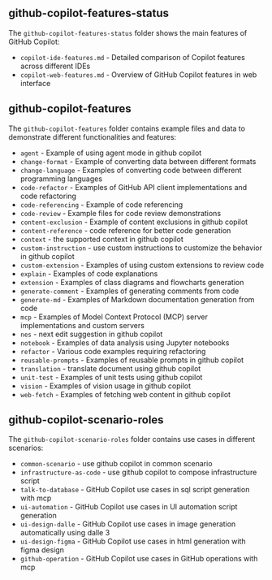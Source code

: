 ## github-copilot-features-status

The `github-copilot-features-status` folder shows the main features of GitHub Copilot:

- `copilot-ide-features.md` - Detailed comparison of Copilot features across different IDEs
- `copilot-web-features.md` - Overview of GitHub Copilot features in web interface

## github-copilot-features

The `github-copilot-features` folder contains example files and data to demonstrate different functionalities and features:

- `agent` - Example of using agent mode in github copilot
- `change-format` - Example of converting data between different formats
- `change-language` - Examples of converting code between different programming languages
- `code-refactor` - Examples of GitHub API client implementations and code refactoring
- `code-referencing` - Example of code referencing
- `code-review` - Example files for code review demonstrations
- `content-exclusion` - Example of content exclusions in github copilot
- `content-reference` - code reference for better code generation
- `context` - the supported context in github copilot
- `custom-instruction` - use custom instructions to customize the behavior in github copilot
- `custom-extension` - Examples of using custom extensions to review code
- `explain` - Examples of code explanations
- `extension` - Examples of class diagrams and flowcharts generation
- `generate-comment` - Examples of generating comments from code
- `generate-md` - Examples of Markdown documentation generation from code
- `mcp` - Examples of Model Context Protocol (MCP) server implementations and custom servers
- `nes` - next edit suggestion in github copilot       
- `notebook` - Examples of data analysis using Jupyter notebooks
- `refactor` - Various code examples requiring refactoring
- `reusable-prompts` - Examples of reusable prompts in github copilot
- `translation` - translate document using github copilot
- `unit-test` - Examples of unit tests using github copilot
- `vision` - Examples of vision usage in github copilot
- `web-fetch` - Examples of fetching web content in github copilot

## github-copilot-scenario-roles

The `github-copilot-scenario-roles` folder contains use cases in different scenarios:
- `common-scenario` - use github copilot in common scenario
- `infrastructure-as-code` - use github copilot to compose infrastructure script
- `talk-to-database` - GitHub Copilot use cases in sql script generation with mcp
- `ui-automation` - GitHub Copilot use cases in UI automation script generation
- `ui-design-dalle` - GitHub Copilot use cases in image generation automatically using dalle 3
- `ui-design-figma` - GitHub Copilot use cases in html generation with figma design
- `github-operation` - GitHub Copilot use cases in GitHub operations with mcp